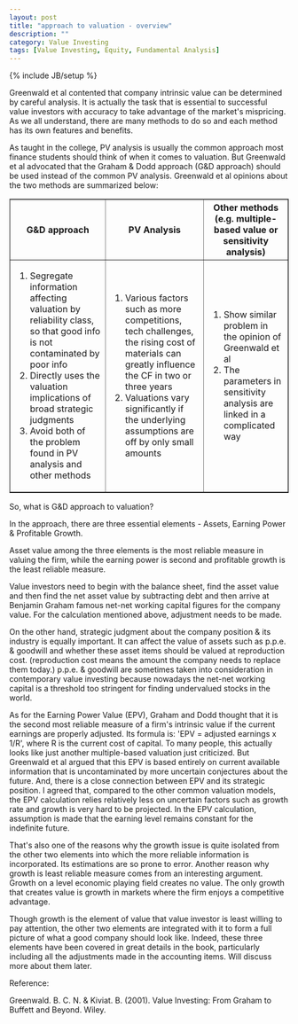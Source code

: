 ```yaml
---
layout: post
title: "approach to valuation - overview"
description: ""
category: Value Investing
tags: [Value Investing, Equity, Fundamental Analysis]
---
```

{% include JB/setup %}

Greenwald et al contented that company intrinsic value can be determined by careful analysis. It is actually the task that is essential to successful value investors with accuracy to take advantage of the market's mispricing. As we all understand, there are many methods to do so and each method has its own features and benefits.

As taught in the college, PV analysis is usually the common approach most finance students should think of when it comes to valuation. But Greenwald et al advocated that the Graham & Dodd approach (G&D approach) should be used instead of the common PV analysis. Greenwald et al opinions about the two methods are summarized below:

<table width="800" border="1" cellspacing="3" cellpadding="8">
  <tr>
    <th scope="col">G&amp;D approach</th>
    <th scope="col">PV Analysis</th>
    <th scope="col">Other methods<br />
    (e.g. multiple-based value or sensitivity analysis)</th>
  </tr>
  <tr>
    <td><ol>
      <li>Segregate information affecting valuation by reliability class, so that good info is not contaminated by poor info</li>
      <li>Directly uses the valuation implications of broad strategic judgments</li>
      <li>Avoid both of the problem found in PV analysis and other methods</li>
    </ol></td>
    <td><ol>
      <li>Various factors such as more competitions, tech challenges, the rising cost of materials can greatly influence the CF in two or three years</li>
      <li>Valuations vary significantly if the underlying assumptions are off by only small amounts</li>
    </ol></td>
    <td><ol>
      <li>Show similar problem in the opinion of Greenwald et al</li>
      <li>The parameters in sensitivity analysis are linked in a complicated way</li>
    </ol></td>
  </tr>
</table>

So, what is G&D approach to valuation?

In the approach, there are three essential elements - Assets, Earning Power & Profitable Growth.

Asset value among the three elements is the most reliable measure in valuing the firm, while the earning power is second and profitable growth is the least reliable measure.

Value investors need to begin with the balance sheet, find the asset value and then find the net asset value by subtracting debt and then arrive at Benjamin Graham famous net-net working capital figures for the company value. For the calculation mentioned above, adjustment needs to be made.
 
On the other hand, strategic judgment about the company position & its industry is equally important. It can affect the value of assets such as p.p.e. & goodwill and whether these asset items should be valued at reproduction cost. (reproduction cost means the amount the company needs to replace them today.) p.p.e. & goodwill are sometimes taken into consideration in contemporary value investing because nowadays the net-net working capital is a threshold too stringent for finding undervalued stocks in the world.

As for the Earning Power Value (EPV), Graham and Dodd thought that it is the second most reliable measure of a firm's intrinsic value if the current earnings are properly adjusted. Its formula is: 'EPV = adjusted earnings x 1/R', where R is the current cost of capital. To many people, this actually looks like just another multiple-based valuation just criticized. But Greenwald et al argued that this EPV is based entirely on current available information that is uncontaminated by more uncertain conjectures about the future. And, there is a close connection between EPV and its strategic position. I agreed that, compared to the other common valuation models, the EPV calculation relies relatively less on uncertain factors such as growth rate and growth is very hard to be projected. In the EPV calculation, assumption is made that the earning level remains constant for the indefinite future.

That's also one of the reasons why the growth issue is quite isolated from the other two elements into which the more reliable information is incorporated. Its estimations are so prone to error. Another reason why growth is least reliable measure comes from an interesting argument. Growth on a level economic playing field creates no value. The only growth that creates value is growth in markets where the firm enjoys a competitive advantage.

Though growth is the element of value that value investor is least willing to pay attention, the other two elements are integrated with it to form a full picture of what a good company should look like. Indeed, these three elements have been covered in great details in the book, particularly including all the adjustments made in the accounting items. Will discuss more about them later.

Reference:

Greenwald. B. C. N. & Kiviat. B. (2001). Value Investing: From Graham to Buffett and Beyond. Wiley.
